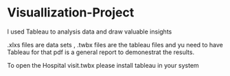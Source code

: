 # Visuallization-Project
I used Tableau to analysis data  and draw valuable insights 

 .xlxs files are data sets , .twbx files are the tableau files and yu need to have Tableau for that
 pdf is a general report to demonestrat the results.

To open the Hospital visit.twbx please install tableau in your system 
